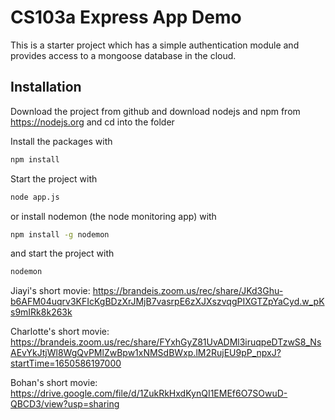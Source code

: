 # CS103a Express App Demo

This is a starter project which has a simple authentication module 
and provides access to a mongoose database in the cloud.

## Installation
Download the project from github and download nodejs and npm from https://nodejs.org
and cd into the folder

Install the packages with
``` bash
npm install
```
Start the project with
``` bash
node app.js
```
or install nodemon (the node monitoring app) with
``` bash
npm install -g nodemon
```
and start the project with
``` bash
nodemon
```

Jiayi's short movie: https://brandeis.zoom.us/rec/share/JKd3Ghu-b6AFM04uqrv3KFIcKgBDzXrJMjB7vasrpE6zXJXszvqgPIXGTZpYaCyd.w_pKs9mIRk8k263k

Charlotte's short movie: https://brandeis.zoom.us/rec/share/FYxhGyZ81UvADMl3iruqpeDTzwS8_NsAEvYkJtjWl8WgQvPMlZwBpw1xNMSdBWxp.lM2RujEU9pP_npxJ?startTime=1650586197000

Bohan's short movie: https://drive.google.com/file/d/1ZukRkHxdKynQI1EMEf6O7SOwuD-QBCD3/view?usp=sharing
